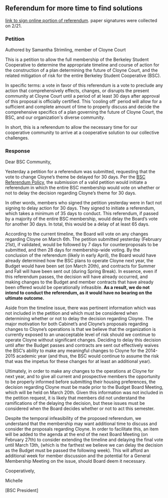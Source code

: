 ## Referendum for more time to find solutions

[link to sign online portion of referendum](http://www.ipetitions.com/petition/petition-for-referendum-on-the-cloyne-court). paper signatures were collected on 2/21.

### Petition

Authored by Samantha Strimling, member of Cloyne Court

This is a petition to allow the full membership of the Berkeley Student Cooperative to determine the appropriate timeline and course of action for the construction of a plan determining the future of Cloyne Court, and the related mitigation of risk for the entire Berkeley Student Cooperative (BSC).

In specific terms: a vote in favor of this referendum is a vote to preclude any action that comprehensively effects, changes, or disrupts the present community at Cloyne Court until a period of at least 30 days after approval of this proposal is officially certified. This 'cooling off' period will allow for a sufficient and complete amount of time to properly discuss and decide the comprehensive specifics of a plan governing the future of Cloyne Court, the BSC, and our organization's diverse community.

In short, this is a referendum to allow the necessary time for our cooperative community to arrive at a cooperative solution to our collective challenges.

### Response

Dear BSC Community,

Yesterday a petition for a referendum was submitted, requesting that the vote to change Cloyne’s theme be delayed for 30 days. Per the [BSC Referendum Policy](http://www.bsc.coop/policy/index.php/I.D._Referenda_%26_Petitions), the submission of a valid petition would initiate a referendum in which the entire BSC membership would vote on whether or not to delay the decision regarding Cloyne’s theme for 30 days.

In other words, members who signed the petition yesterday were in fact not signing to delay action for 30 days. They signed to initiate a referendum, which takes a minimum of 35 days to conduct. This referendum, if passed by a majority of the entire BSC membership, would delay the Board’s vote for another 30 days. In total, this would be a delay of at least 65 days. 

According to the current timeline, the Board will vote on any changes regarding Cloyne on March 6th. The petition submitted yesterday (February 21st), if validated, would be followed by 7 days for counterproposals to be submitted, and then 28 days for membership-wide voting.  By the conclusion of the referendum (likely in early April), the Board would have already determined how the BSC plans to operate Cloyne next year, the Budget would have been set (on March 20th), and contracts for Summer and Fall will have been sent out (during Spring Break). In essence, even if this referendum passes, the decision will have already occurred, and making changes to the Budget and member contracts that have already been offered would be operationally infeasible.  **As a result, we do not intend to conduct the referendum, as it would have no bearing on the ultimate outcome.**

Aside from the timeline issue, there was pertinent information which was not included in the petition and which must be considered when determining whether or not to delay the decision regarding Cloyne. The major motivation for both Cabinet’s and Cloyne’s proposals regarding changes to Cloyne’s operations is that we believe that the organization is currently exposed to an unacceptable level of risk should we continue to operate Cloyne without significant changes.  Deciding to delay this decision until after the Budget passes and contracts are sent out effectively waives the BSC’s ability to make any meaningful changes to Cloyne for the 2014-2015 academic year (and thus, the BSC would continue to assume the risk that was the impetus for these changes for at least an additional year). 

Ultimately, in order to make any changes to the operations at Cloyne for next year, and to give all current and prospective members the opportunity to be properly informed before submitting their housing preferences, the decision regarding Cloyne must be made prior to the Budget Board Meeting, which will be held on March 20th. Given this information was not included in the petition request, it is likely that members did not understand the ramifications of the delaying the decision, but these issues must be considered when the Board decides whether or not to act this semester.

Despite the temporal infeasibility of the proposed referendum, we understand that the membership may want additional time to discuss and consider the proposals regarding Cloyne. In order to facilitate this, an item will be added to the agenda at the end of the next Board Meeting (on February 27th) to consider extending the timeline and delaying the final vote until March 13th, (which is the farthest we believe we can delay the decision as the Budget must be passed the following week).  This will afford an additional week for member discussion and the potential for a General Membership Meeting on the issue, should Board deem it necessary.

Cooperatively,

Michelle

[BSC President]